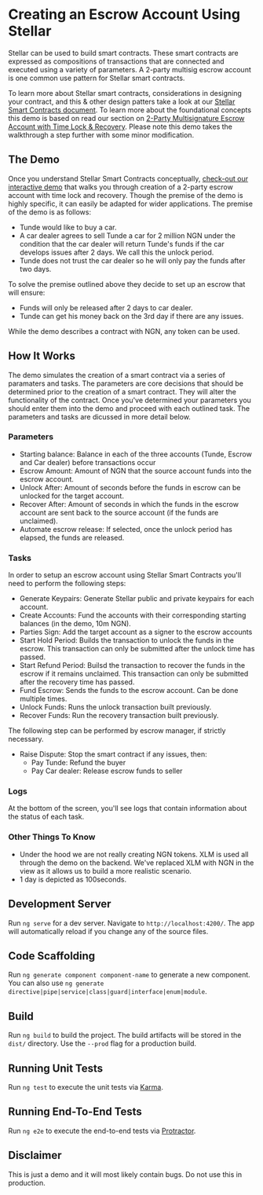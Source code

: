 # Creating an Escrow Account Using Stellar

Stellar can be used to build smart contracts. These smart contracts are expressed as compositions of transactions that are connected and executed using a variety of parameters. A 2-party multisig escrow account is one common use pattern for Stellar smart contracts. 

To learn more about Stellar smart contracts, considerations in designing your contract, and this & other design patters take a look at our [Stellar Smart Contracts document](https://www.stellar.org/developers/guides/walkthroughs/stellar-smart-contracts.html). To learn more about the foundational concepts this demo is based on read our section on [2-Party Multisignature Escrow Account with Time Lock & Recovery](https://www.stellar.org/developers/guides/walkthroughs/stellar-smart-contracts.html#2-party-multisignature-escrow-account-with-time-lock-recovery). Please note this demo takes the walkthrough a step further with some minor modification. 

## The Demo 

Once you understand Stellar Smart Contracts conceptually, [check-out our interactive demo](https://poliha.github.io/escrow-demo/) that walks you through creation of a 2-party escrow account with time lock and recovery. Though the premise of the demo is highly specific, it can easily be adapted for wider applications. The premise of the demo is as follows: 

 - Tunde would like to buy a car. 
 - A car dealer agrees to sell Tunde a car for 2 million NGN under the condition that the car dealer will return Tunde's funds if the car develops issues after 2 days. We call this the unlock period. 
 - Tunde does not trust the car dealer so he will only pay the funds after two days. 
 
To solve the premise outlined above they decide to set up an escrow that will ensure: 
 - Funds will only be released after 2 days to car dealer.
 - Tunde can get his money back on the 3rd day if there are any issues.
 
 While the demo describes a contract with NGN, any token can be used. 

## How It Works

The demo simulates the creation of a smart contract via a series of paramaters and tasks. The parameters are core decisions that should be determined prior to the creation of a smart contract. They will alter the functionality of the contract. Once you've determined your parameters you should enter them into the demo and proceed with each outlined task. The parameters and tasks are dicussed in more detail below. 

### Parameters 

- Starting balance: Balance in each of the three accounts (Tunde, Escrow and Car dealer) before transactions occur
- Escrow Amount: Amount of NGN that the source account funds into the escrow account.
- Unlock After: Amount of seconds before the funds in escrow can be unlocked for the target account.
- Recover After: Amount of seconds in which the funds in the escrow account are sent back to the source account (if the funds are unclaimed).
- Automate escrow release: If selected, once the unlock period has elapsed, the funds are released.


### Tasks

In order to setup an escrow account using Stellar Smart Contracts you'll need to perform the following steps: 

- Generate Keypairs: Generate Stellar public and private keypairs for each account.
- Create Accounts: Fund the accounts with their corresponding starting balances (in the demo, 10m NGN).
- Parties Sign: Add the target account as a signer to the escrow accounts
- Start Hold Period: Builds the transaction to unlock the funds in the escrow. This transaction can only be submitted after the unlock time has passed.
- Start Refund Period: Builsd the transaction to recover the funds in the escrow if it remains unclaimed. This transaction can only be submitted after the recovery time has passed.
- Fund Escrow: Sends the funds to the escrow account. Can be done multiple times.
- Unlock Funds: Runs the unlock transaction built previously.
- Recover Funds: Run the recovery transaction built previously.

The following step can be performed by escrow manager, if strictly necessary.
- Raise Dispute: Stop the smart contract if any issues, then:
  - Pay Tunde: Refund the buyer
  - Pay Car dealer: Release escrow funds to seller

### Logs
At the bottom of the screen, you'll see logs that contain information about the status of each task. 

### Other Things To Know 

- Under the hood we are not really creating NGN tokens. XLM is used all through the demo on the backend. We've replaced XLM with NGN in the view as it allows us to build a more realistic scenario.
- 1 day is depicted as 100seconds. 


## Development Server

Run `ng serve` for a dev server. Navigate to `http://localhost:4200/`. The app will automatically reload if you change any of the source files.

## Code Scaffolding

Run `ng generate component component-name` to generate a new component. You can also use `ng generate directive|pipe|service|class|guard|interface|enum|module`.

## Build

Run `ng build` to build the project. The build artifacts will be stored in the `dist/` directory. Use the `--prod` flag for a production build.

## Running Unit Tests

Run `ng test` to execute the unit tests via [Karma](https://karma-runner.github.io).

## Running End-To-End Tests

Run `ng e2e` to execute the end-to-end tests via [Protractor](http://www.protractortest.org/).

## Disclaimer
This is just a demo and it will most likely contain bugs. Do not use this in production.

